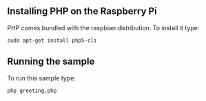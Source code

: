 ## Installing PHP on the Raspberry Pi

PHP comes bundled with the raspbian distribution. To install it type:

    sudo apt-get install php5-cli

## Running the sample

To run this sample type:

    php greeting.php

